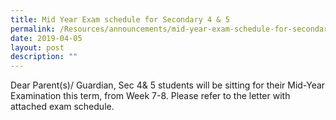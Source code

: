 ```yaml
---
title: Mid Year Exam schedule for Secondary 4 & 5
permalink: /Resources/announcements/mid-year-exam-schedule-for-secondary-4-5/
date: 2019-04-05
layout: post
description: ""
---
```

Dear Parent(s)/ Guardian, Sec 4& 5 students will be sitting for their Mid-Year Examination this term, from Week 7-8. Please refer to the letter with attached exam schedule.

